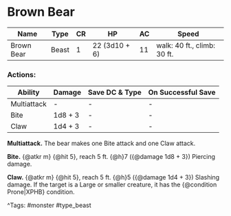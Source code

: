 # Brown Bear

| Name | Type | CR | HP | AC | Speed |
|------|------|----|----|----|-------|
| Brown Bear | Beast | 1 | 22 (3d10 + 6) | 11 | walk: 40 ft., climb: 30 ft. |

### Actions:

| Ability | Damage | Save DC & Type | On Successful Save |
|---------|--------|----------------|--------------------|
| Multiattack | - | - | - |
| Bite | 1d8 + 3 | - | - |
| Claw | 1d4 + 3 | - | - |


**Multiattack.** The bear makes one Bite attack and one Claw attack.

**Bite.** {@atkr m} {@hit 5}, reach 5 ft. {@h}7 ({@damage 1d8 + 3}) Piercing damage.

**Claw.** {@atkr m} {@hit 5}, reach 5 ft. {@h}5 ({@damage 1d4 + 3}) Slashing damage. If the target is a Large or smaller creature, it has the {@condition Prone|XPHB} condition.

^Tags: #monster #type_beast